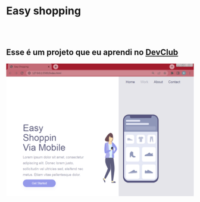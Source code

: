 <h1>Easy shopping</h1>
<br>
<br>
<h2>Esse é um projeto que eu aprendi no <a href="https://rodolfomori.com.br/devclub">DevClub</a></h2>

<img src="https://github.com/biancasilveira1902/Easy-shopping/blob/master/assets/readme-projeto%20css2.png?raw=true"/>
